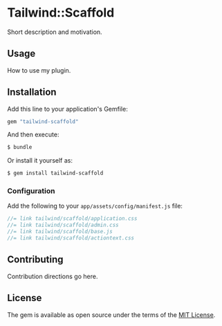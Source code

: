 # Tailwind::Scaffold
Short description and motivation.

## Usage
How to use my plugin.

## Installation
Add this line to your application's Gemfile:

```ruby
gem "tailwind-scaffold"
```

And then execute:
```bash
$ bundle
```

Or install it yourself as:
```bash
$ gem install tailwind-scaffold
```

### Configuration

Add the following to your `app/assets/config/manifest.js` file:

```js
//= link tailwind/scaffold/application.css
//= link tailwind/scaffold/admin.css
//= link tailwind/scaffold/base.js
//= link tailwind/scaffold/actiontext.css
```

## Contributing
Contribution directions go here.

## License
The gem is available as open source under the terms of the [MIT License](https://opensource.org/licenses/MIT).
